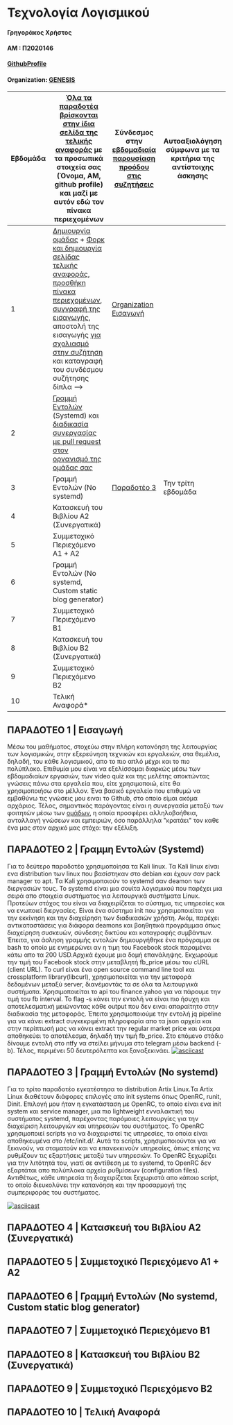 # Τεχνολογία Λογισμικού

#### Γρηγοράκος Χρήστος

#### ΑΜ : Π2020146

**[GithubProfile](https://github.com/x-dot)** 

#### Organization: [GENESIS](https://github.com/Genesis-The-Beginning)

| Εβδομάδα | [Όλα τα παραδοτέα βρίσκονται στην ίδια σελίδα της τελικής αναφοράς](https://epidrome.github.io/teaching/deliverables/) με τα προσωπικά στοιχεία σας (Όνομα, ΑΜ, github profile) και μαζί με αυτόν εδώ τον πίνακα περιεχομένων | Σύνδεσμος στην [εβδομαδιαία παρουσίαση προόδου στις συζητήσεις](https://github.com/courses-ionio/help/discussions/categories/show-and-tell) | Αυτοαξιολόγηση σύμφωνα με τα κριτήρια της αντίστοιχης άσκησης |
| --- | --- | --- | --- |
| 1 | [Δημιουργία ομάδας](https://epidrome.github.io/teaching/team/) + [Φορκ και δημιουργία σελίδας τελικής αναφοράς](https://epidrome.github.io/teaching/guide/), [προσθήκη πίνακα περιεχομένων](https://raw.githubusercontent.com/courses-ionio/sw/master/README.md), [συγγραφή της εισαγωγής](https://epidrome.github.io/teaching/intro/), αποστολή της εισαγωγής [για σχολιασμό στην συζήτηση](https://github.com/courses-ionio/sw/discussions/categories/show-and-tell) και καταγραφή του συνδέσμου συζήτησης δίπλα --> | [Organization](https://github.com/courses-ionio/sw/discussions/1133#discussioncomment-4960750) [Εισαγωγή](https://github.com/courses-ionio/sw/discussions/1219) | |
| 2 | [Γραμμή Εντολών](https://epidrome.github.io/teaching/cli) (Systemd) και [διαδικασία συνεργασίας με pull request στον οργανισμό της ομάδας σας](https://epidrome.github.io/teaching/team) | | |
| 3 | Γραμμή Εντολών (No systemd) |[Παραδοτέο 3](https://github.com/x-dot/sw/blob/2020146/projects/2020146/README.md#%CF%80%CE%B1%CF%81%CE%B1%CE%B4%CE%BF%CF%84%CE%B5%CE%BF-3--%CE%B3%CF%81%CE%B1%CE%BC%CE%BC%CE%AE-%CE%B5%CE%BD%CF%84%CE%BF%CE%BB%CF%8E%CE%BD-no-systemd)| Την τρίτη εβδομάδα |
| 4 | Κατασκευή του Βιβλίου Α2 (Συνεργατικά) | | |
| 5 | Συμμετοχικό Περιεχόμενο A1 + A2 | | |
| 6 | Γραμμή Εντολών (No systemd, Custom static blog generator) | | |
| 7 | Συμμετοχικό Περιεχόμενο B1 | | |
| 8 | Κατασκευή του Βιβλίου Β2 (Συνεργατικά) | | |
| 9 | Συμμετοχικό Περιεχόμενο B2 | | |
| 10 | Τελική Αναφορά* | | |

## ΠΑΡΑΔΟΤΕΟ 1 | Εισαγωγή

Μέσω του μαθήματος, στοχεύω στην πλήρη κατανόηση της λειτουργίας των λογισμικών, στην εξερεύνηση
τεχνικών και εργαλειών, στα θεμέλια, δηλαδή, του κάθε λογισμικού, απο το πιο απλό μέχρι και το
πιο πολύπλοκο. Επιθυμία μου είναι να εξελίσσομαι διαρκώς  μέσω των εβδομαδιαίων εργασιών,
των video quiz και της μελέτης αποκτώντας γνώσεις πάνω στα εργαλεία που, είτε χρησιμοποιώ, είτε θα
χρησιμοποιήσω στο μέλλον. Ένα βασικό εργαλείο που επιθυμώ να εμβαθύνω τις γνώσεις μου ειναι το 
Github, στο οποίο είμαι ακόμα αρχάριος. Τέλος, σημαντικός παράγοντας είναι η συνεργασία μεταξύ των φοιτητών
μέσω των [ομάδων](https://github.com/Genesis-The-Beginning), η οποία προσφέρει αλληλοβοήθεια, ανταλλαγή γνώσεων και εμπειριών, όσο παράλληλα
"κρατάει" τον καθε ένα μας στον αρχικό μας στόχο: την εξέλιξη. 

## ΠΑΡΑΔΟΤΕΟ 2 | Γραμμη Εντολών (Systemd)
Για το δεύτερο παραδοτέο χρησιμοποίησα τα Kali linux. Τα Kali linux είναι ενα distribution των linux που βασίστηκαν στο debian και έχουν σαν pack manager το apt. Tα Kali χρησιμοποιούν το systemd σαν deamon των διεργασιών τους. Το systemd είναι μια σουίτα λογισμικού που παρέχει μια σειρά απο στοιχεία συστήματος για λειτουργικά συστήματα Linux. Προτεύων στόχος του είναι  να διαχειρίζεται το σύστημα, τις υπηρεσίες και να ενωποιεί διεργασίες. Είναι ένα σύστημα init που χρησιμοποιείται για την εκκίνηση και την διαχείρηση των διαδικασιών χρήστη. Ακόμ, παρέχει αντικαταστάσεις για διάφορα deamons και βοηθητικά προγράμμαα όπως διαχείρηση συσκευών, σύνδεσης δικτύου και καταγραφής συμβάντων. Έπειτα, για άσληση γραμμής εντολών δημιουργήθηκε ένα πρόγραμμα σε bash το οποίο με ενημερώνει αν η τιμη του Facebook stock παραμένει κάτω απο τα 200 USD.Αρχικά έχουμε μια δομή επανάληψης. Εκχωρούμε την τιμή του Facebook stock στην μεταβλητή fb_price μέσω του cURL (client URL). To curl είναι ένα  open source command line tool και crossplatform library(libcurl), χρησιμοποιείται για την μεταφορά δεδομένων μεταξύ server, διανέμοντάς τα σε όλα τα λειτουργικά συστήματα. Χρησιμοποιείται το api του finance.yahoo για να πάρουμε την τιμή του fb interval. Το flag -s κάνει την εντολή να είναι πιο ήσυχη και αποτελεσματική μειώνοντας κάθε output που δεν ειναι απαραίτητο στην διαδικασία της μεταφοράς. Έπειτα χρησιμοποιούμε την εντολή jq pipeline για να κάνει extract συγκεκριμένη πληροφορία απο τα json αρχεία  και στην περίπτωσή μας να κάνει extract την regular market price και ύστερα αποθηκεύει το αποτέλεσμα, δηλαδή την τιμή fb_price. Στο επόμενο στάδιο δίνουμε εντολή στο ntfy να στείλει μήνυμα στο telegram μέσω backend (-b). Τέλος, περιμένει 50 δευτερόλεπτα και ξαναξεκινάει.
[![asciicast](https://asciinema.org/a/pKJgDTSXV51329gbknWbCd9gh.svg)](https://asciinema.org/a/pKJgDTSXV51329gbknWbCd9gh)
## ΠΑΡΑΔΟΤΕΟ 3 | Γραμμή Εντολών (No systemd)
Για το τρίτο παραδοτέο εγκατέστησα το distribution Artix Linux.Τα Artix Linux διαθέτουν διάφορες επιλογές απο init systems όπως OpenRC, runit, Dinit.
Επιλογή μου ήταν η εγκατάσταση με OpenRC, το οποίο είναι ενα init system και service manager, μια 
πιο lightweight ενναλακτική του συστήματος systemd, παρέχοντας παρόμοιες λειτουργίες για την διαχείριση
λειτουργιών και υπηρεσιών του συστήματος. Το OpenRC χρησιμοποιεί scripts για να διαχειριστεί τις
υπηρεσίες, τα οποία είναι αποθηκευμένα στο /etc/init.d/. Αυτά τα scripts, χρησιμοποιούνται για να ξεκινούν,
να σταματούν και να επανεκκινούν υπηρεσίες, όπως επίσης να ρυθμίζουν τις εξαρτήσεις μεταξύ των
υπηρεσιών. Το OpenRC  ξεχωρίζει για την λιτότητά του, γιατί σε αντίθεση με το systemd, το OpenRC δεν εξαρτάται
απο πολύπλοκα αρχεία ρυθμίσεων (configuration files). Αντιθέτως, κάθε υπηρεσία τη διαχειρίζεται ξεχωριστά απο κάποιο script, το οποίο διευκολύνει την κατανόηση και την προσαρμογή της συμπεριφοράς του συστήματος.

[![asciicast](https://asciinema.org/a/fkiahpf9pukKjpRSDOfinPhZ6.svg)](https://asciinema.org/a/fkiahpf9pukKjpRSDOfinPhZ6)

## ΠΑΡΑΔΟΤΕΟ 4 | Κατασκευή του Βιβλίου Α2 (Συνεργατικά)

## ΠΑΡΑΔΟΤΕΟ 5 | Συμμετοχικό Περιεχόμενο A1 + A2

## ΠΑΡΑΔΟΤΕΟ 6 | Γραμμή Εντολών (No systemd, Custom static blog generator)

## ΠΑΡΑΔΟΤΕΟ 7 | Συμμετοχικό Περιεχόμενο B1

## ΠΑΡΑΔΟΤΕΟ 8 | Κατασκευή του Βιβλίου Β2 (Συνεργατικά)

## ΠΑΡΑΔΟΤΕΟ 9 | Συμμετοχικό Περιεχόμενο B2

## ΠΑΡΑΔΟΤΕΟ 10 | Τελική Αναφορά
